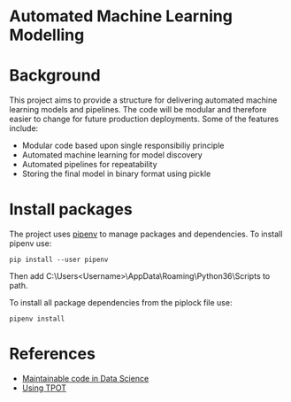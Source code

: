 # Automated Machine Learning Modelling

# Background

This project aims to provide a structure for delivering automated machine learning models and pipelines. The code will be modular and therefore easier to change for future production deployments. Some of the features include:

* Modular code based upon single responsibiliy principle
* Automated machine learning for model discovery
* Automated pipelines for repeatability
* Storing the final model in binary format using pickle

# Install packages

The project uses [pipenv](https://pipenv-fork.readthedocs.io/en/latest/) to manage packages and dependencies. To install pipenv use:
```
pip install --user pipenv
```
Then add C:\Users\<Username>\AppData\Roaming\Python36\Scripts to path.

To install all package dependencies from the piplock file use:
```
pipenv install
```

# References

* [Maintainable code in Data Science](https://github.com/klemag/pydataLDN_2019-maintainable-code-for-data-science)
* [Using TPOT](https://www.datacamp.com/community/tutorials/tpot-machine-learning-python)
